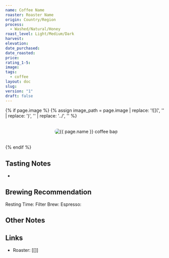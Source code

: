 ```yaml
---
name: Coffee Name
roaster: Roaster Name
origin: Country/Region
process:
  - Washed/Natural/Honey
roast_level: Light/Medium/Dark
harvest: 
elevation: 
date_purchased: 
date_roasted: 
price: 
rating_1-5: 
image: 
tags:
  - coffee
layout: doc
slug: 
version: "1"
draft: false
---
```


{% if page.image %}
  {% assign image_path = page.image | replace: '![](', '' | replace: ')', '' | replace: '../', '' %}
  <div class="coffee-bag-image" style="text-align: center; margin: 2rem 0;">
    <img src="{{ image_path | relative_url }}" alt="{{ page.name }} coffee bag" style="max-width: 300px; height: auto; border-radius: 8px;">
  </div>
{% endif %}

## Tasting Notes
- 

## Brewing Recommendation
Resting Time: 
Filter Brew: 
Espresso: 

## Other Notes


## Links
- Roaster: [[]]